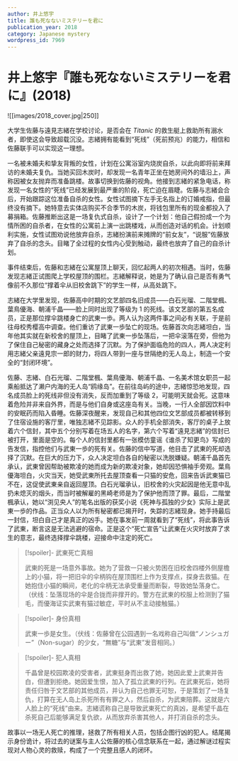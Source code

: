 ```yaml
---
author: 井上悠宇
title: 誰も死なないミステリーを君に
publication_year: 2018
category: Japanese mystery
wordpress_id: 7969
---
```

# 井上悠宇『誰も死なないミステリーを君に』(2018)

![[images/2018_cover.jpg|250]]

大学生佐藤与遠見志緒在学校讨论，是否会在 <i>Titanic</i> 的救生艇上救助所有溺水者，即使这会导致超载沉没。志緒拥有能看到“死线”（死前预兆）的能力，相信和佐藤联手可以实现这一理想。

一名被未婚夫和挚友背叛的女性，计划在公寓浴室内烧炭自杀，以此向即将前来拜访的未婚夫复仇。当她买回木炭时，却发现一名青年正坐在她房间外的墙沿上，声称因被女友抛弃而准备跳楼。故事切换到佐藤的视角。他接到志緒的紧急电话，称发现一名女性的“死线”已经发展到最严重的阶段，死亡迫在眉睫。佐藤与志緒会合后，开始跟踪这位准备自杀的女性。女性试图摘下左手无名指上的订婚戒指，但最终没有摘下。她特意去实体店购买不合季节的木炭，将钱包里所有的现金都投入了募捐箱。佐藤推断出这是一场复仇式自杀，设计了一个计划：他自己假扮成一个为情所困的自杀者，在女性的公寓前上演一出跳楼戏，从而创造对话的机会。计划顺利实施，女性试图劝说他放弃自杀，志緒扮演前来摊牌的“前女友”，“说服”佐藤放弃了自杀的念头。目睹了全过程的女性内心受到触动，最终也放弃了自己的自杀计划。

事件结束后，佐藤和志緒在公寓屋顶上聊天，回忆起两人的初次相遇。当时，佐藤发现志緒正试图爬上学校屋顶的围栏。志緒解释说，她是为了确认自己是否有勇气像前不久那位“撑着伞从旧校舍跳下”的学生一样，从高处跳下。

志緒在大学里发现，佐藤高中时期的文艺部四名旧成员——白石光瑠、二階堂楓、葉鳥優海、朝浦千晶——脸上同时出现了等级为 1 的死线。该文艺部的第五名成员，正是那位撑伞跳楼身亡的武東一歩。两人认为这两件事之间必有关联，于是前往母校秀樱高中调查。他们重访了武東一歩坠亡的现场。佐藤首次向志緒坦白，当年他其实就在新校舍的屋顶上，目睹了武東一歩坠落后，一把伞滚落在旁，但他为了保住自己秘密的藏身之处而选择了沉默。为了保护面临危险的四人，两人决定利用志緒父亲遠見宗一郎的财力，将四人带到一座与世隔绝的无人岛上，制造一个安全的“封闭环境”。

佐藤、志緒、白石光瑠、二階堂楓、葉鳥優海、朝浦千晶、一名美术馆女职员一起乘船抵达了濑户内海的无人岛“鸥缘岛”。在前往岛屿的途中，志緒惊恐地发现，四名成员脸上的死线非但没有消失，反而加重到了等级 2，可能明天就会死。这意味着危险并非来自外界，而是与他们自身或这座岛有关。当晚，一行人全部因饮料中的安眠药而陷入昏睡。佐藤深夜醒来，发现自己和其他四位文艺部成员都被转移到了住宿设施的客厅里，唯独志緒不见踪影。众人的手机全部消失，客厅的桌子上放着六个信封，其中五个分别写着在场五人的名字，第六个写着“遠見志緒”的信封已被打开，里面是空的。每个人的信封里都有一张模仿童谣《谁杀了知更鸟》写成的告发信，指控他们与武東一歩的死有关。佐藤的信中写道，他目击了武東的死却选择了沉默。在巨大的压力下，众人决定坦白各自的秘密以洗脱嫌疑。朝浦千晶首先承认，武東曾因帮助被欺凌的她而成为新的欺凌对象，她却因恐惧袖手旁观。葉鳥優海坦白，火灾当天，她受武東所托去屋顶查看一只猫的安危，回来告诉武東猫已不在，这促使武東亲自返回屋顶。白石光瑠承认，旧校舍的火灾起因是他无意中乱扔未熄灭的烟头，而当时被解雇的黑崎老师是为了保护他而顶了罪。最后，二階堂楓承认，她以“渕见央人”的笔名出版的获奖小说《死神与孤独的少女》实际上是武東一歩的作品。正当众人以为所有秘密都已揭开时，失踪的志緒现身。她手持最后一封信，坦白自己才是真正的凶手。她在事发前一周就看到了“死线”，将此事告诉了武東，断言这是无法逃避的宿命。正是这个“死亡宣告”让武東在火灾时放弃了求生的意志，最终选择撑伞跳楼，迎接命中注定的死亡。

> [!spoiler]- 武東死亡真相
> 
> 武東的死是一场意外事故。她为了营救一只被火势困在旧校舍四楼外侧屋檐上的小猫，将一把旧伞的伞柄钩在屋顶围栏上作为支撑点，探身去救猫。在她抱住小猫的瞬间，老化的伞柄无法承受重量而断裂，导致她坠落身亡。（伏线：坠落现场的伞是合拢而非撑开的。警方在武東的校服上检测到了猫毛，而優海证实武東有猫过敏症，平时从不主动接触猫。）

> [!spoiler]- 身份真相
> 
> 武東一歩是女生。（伏线：佐藤曾在公园遇到一名戏称自己叫做“ノンシュガー”（Non-sugar）的少女，“無糖”与“武東”发音相同。）

> [!spoiler]- 犯人真相
> 
> 千晶曾是校园欺凌的受害者，武東挺身而出救了她，她因此爱上武東并告白，但遭到拒绝。她因爱生恨，加入了孤立武東的行列。在武東死后，她将责任归咎于文艺部的其他成员，并认为自己也罪无可恕，于是策划了一场复仇，打算在无人岛上杀死所有有罪之人，然后自杀，为武東陪葬。这就是六人脸上的“死线”由来。志緒谎称自己是导致武東死亡的真凶，是希望千晶在杀死自己后能够满足复仇欲，从而放弃杀害其他人，并打消自杀的念头。

故事以一场无人死亡的推理，拯救了所有相关人员，包括企图行凶的犯人。结尾揭示身份诡计，将过去的谜案与主人公佐藤的核心信念联系在一起，通过解谜过程实现对人物心灵的救赎，构成了一个完整且感人的闭环。